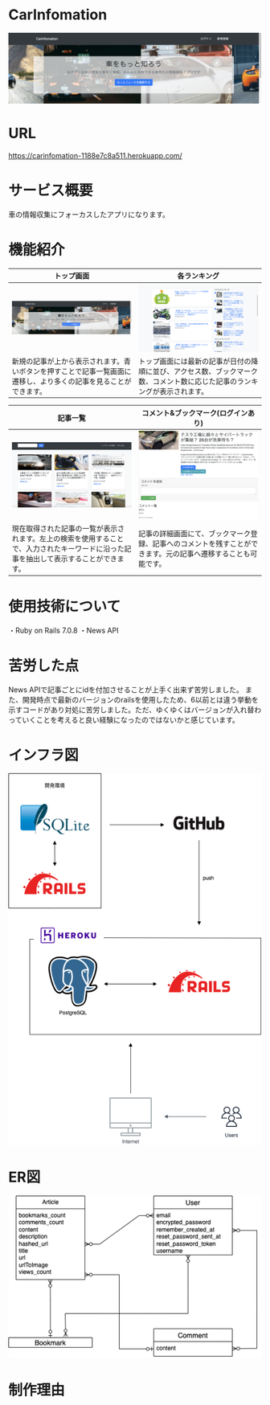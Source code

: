 # CarInfomation
![トップ画面](public/images/top_info.png)
# URL
https://carinfomation-1188e7c8a511.herokuapp.com/
# サービス概要
車の情報収集にフォーカスしたアプリになります。
# 機能紹介
| トップ画面 | 各ランキング |
| ---- | ---- |
| ![トップ画面](public/images/top_info.png) | ![トップ画面](public/images/topmenu.png) |
| 新規の記事が上から表示されます。青いボタンを押すことで記事一覧画面に遷移し、より多くの記事を見ることができます。 | トップ画面には最新の記事が日付の降順に並び、アクセス数、ブックマーク数、コメント数に応じた記事のランキングが表示されます。 |

| 記事一覧 | コメント&ブックマーク(ログインあり) |
| ---- | ---- |
| ![トップ画面](public/images/article_index.png) | ![トップ画面](public/images/aticle_show.png) |
| 現在取得された記事の一覧が表示されます。左上の検索を使用することで、入力されたキーワードに沿った記事を抽出して表示することができます。 | 記事の詳細画面にて、ブックマーク登録、記事へのコメントを残すことができます。元の記事へ遷移することも可能です。 |
# 使用技術について
・Ruby on Rails 7.0.8
・News API

# 苦労した点
News APIで記事ごとにidを付加させることが上手く出来ず苦労しました。
また、開発時点で最新のバージョンのrailsを使用したため、6以前とは違う挙動を示すコードがあり対処に苦労しました。ただ、ゆくゆくはバージョンが入れ替わっていくことを考えると良い経験になったのではないかと感じています。

# インフラ図
![インフラ図](public/images/infrastructure.png)

# ER図
![ER図](public/images/ER.png)

# 制作理由
